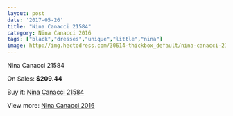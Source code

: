 ```yaml
---
layout: post
date: '2017-05-26'
title: "Nina Canacci 21584"
category: Nina Canacci 2016
tags: ["black","dresses","unique","little","nina"]
image: http://img.hectodress.com/30614-thickbox_default/nina-canacci-21584.jpg
---
```

Nina Canacci 21584

On Sales: **$209.44**
<a href="https://www.hectodress.com/nina-canacci-2013/14081-nina-canacci-21584.html"><amp-img layout="responsive" width="600" height="600" src="//img.hectodress.com/30614-thickbox_default/nina-canacci-21584.jpg" alt="Nina Canacci 21584 0" /></a>

Buy it: [Nina Canacci 21584](https://www.hectodress.com/nina-canacci-2013/14081-nina-canacci-21584.html "Nina Canacci 21584")

View more: [Nina Canacci 2016](https://www.hectodress.com/241-nina-canacci-2013 "Nina Canacci 2016")